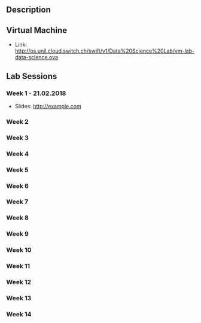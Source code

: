 ## Description

## Virtual Machine
- Link: <http://os.unil.cloud.switch.ch/swift/v1/Data%20Science%20Lab/vm-lab-data-science.ova>

## Lab Sessions

### Week 1 - 21.02.2018
- Slides: <http://example.com>

### Week 2

### Week 3

### Week 4

### Week 5

### Week 6

### Week 7

### Week 8

### Week 9

### Week 10

### Week 11

### Week 12

### Week 13

### Week 14
